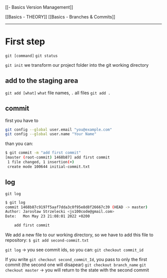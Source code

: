 [[- Basics Version Management]]

[[Basics - THEORY]]
[[Basics - Branches & Commits]]


---
# First step
`git [command]`
`git status`

`git init` we transform our project folder into the git working directory

## add to the staging area
`git add [what]`
`what` file names, `.` all files
`git add .`

## commit
first you have to
```bash
git config --global user.email "you@example.com"
git config --global user.name "Your Name"
```

than you can:
```bash
$ git commit -m "add first commit"
[master (root-commit) 1468b87] add first commit
 1 file changed, 1 insertion(+)
 create mode 100644 initial-commit.txt

```


## log
`git log` 
```bash
$ git log
commit 1468b87c9197f5aaf7dda3c0f95e8d8f26667c39 (HEAD -> master)
Author: Jarosław Strzelecki <js100code@gmail.com>
Date:   Mon May 23 21:08:01 2022 +0200

    add first commit
```

We add a new file to our working directory, so we have to add this file to repository:
`$ git add second-commit.txt `

`git log` -> you see commit ids, so you can:
`git checkout commit_id` 

If you write `git checkout second_commit_Id`, you pass to only the first commit (the second one will disapear)
`git checkout branch_name`
`git checkout master` -> you will return to the state with the second commit

















